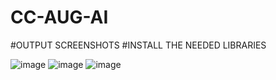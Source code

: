# CC-AUG-AI

#OUTPUT SCREENSHOTS
#INSTALL THE NEEDED LIBRARIES

![image](https://user-images.githubusercontent.com/58986029/187407603-8cef1fb9-eaeb-4b7e-9ad1-da0e20e42862.png)
![image](https://user-images.githubusercontent.com/58986029/187408404-b12b84c1-0f32-4008-b0de-17171baee6cd.png)
![image](https://user-images.githubusercontent.com/58986029/187408635-88ccf65a-30b9-42b4-a32d-0e34296504bf.png)



